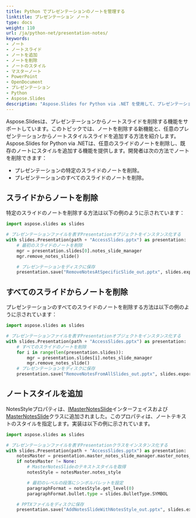 ```yaml
---
title: Python でプレゼンテーションのノートを管理する
linktitle: プレゼンテーション ノート
type: docs
weight: 110
url: /ja/python-net/presentation-notes/
keywords:
- ノート
- ノートスライド
- ノートを追加
- ノートを削除
- ノートのスタイル
- マスターノート
- PowerPoint
- OpenDocument
- プレゼンテーション
- Python
- Aspose.Slides
description: "Aspose.Slides for Python via .NET を使用して、プレゼンテーション ノートをカスタマイズし、PowerPoint および OpenDocument のノートをシームレスに操作して生産性を向上させましょう。"
---
```




Aspose.Slidesは、プレゼンテーションからノートスライドを削除する機能をサポートしています。このトピックでは、ノートを削除する新機能と、任意のプレゼンテーションからノートスタイルスライドを追加する方法を紹介します。Aspose.Slides for Python via .NETは、任意のスライドのノートを削除し、既存のノートにスタイルを追加する機能を提供します。開発者は次の方法でノートを削除できます：

- プレゼンテーションの特定のスライドのノートを削除。
- プレゼンテーションのすべてのスライドのノートを削除。

## **スライドからノートを削除**
特定のスライドのノートを削除する方法は以下の例のように示されています：

```py
import aspose.slides as slides

# プレゼンテーションファイルを表すPresentationオブジェクトをインスタンス化する 
with slides.Presentation(path + "AccessSlides.pptx") as presentation:
    # 最初のスライドのノートを削除
    mgr = presentation.slides[0].notes_slide_manager
    mgr.remove_notes_slide()

    # プレゼンテーションをディスクに保存
    presentation.save("RemoveNotesAtSpecificSlide_out.pptx", slides.export.SaveFormat.PPTX)
```


## **すべてのスライドからノートを削除**
プレゼンテーションのすべてのスライドのノートを削除する方法は以下の例のように示されています：

```py
import aspose.slides as slides

# プレゼンテーションファイルを表すPresentationオブジェクトをインスタンス化する 
with slides.Presentation(path + "AccessSlides.pptx") as presentation:
    # すべてのスライドのノートを削除
    for i in range(len(presentation.slides)):
        mgr = presentation.slides[i].notes_slide_manager
        mgr.remove_notes_slide()
    # プレゼンテーションをディスクに保存
    presentation.save("RemoveNotesFromAllSlides_out.pptx", slides.export.SaveFormat.PPTX)
```


## **ノートスタイルを追加**
NotesStyleプロパティは、[IMasterNotesSlide](https://reference.aspose.com/slides/python-net/aspose.slides/imasternotesslide/)インターフェイスおよび[MasterNotesSlide](https://reference.aspose.com/slides/python-net/aspose.slides/masternotesslide/)クラスに追加されました。このプロパティは、ノートテキストのスタイルを指定します。実装は以下の例に示されています。

```py
import aspose.slides as slides

# プレゼンテーションファイルを表すPresentationクラスをインスタンス化する
with slides.Presentation(path + "AccessSlides.pptx") as presentation:
    notesMaster = presentation.master_notes_slide_manager.master_notes_slide
    if notesMaster != None:
        # MasterNotesSlideのテキストスタイルを取得
        notesStyle = notesMaster.notes_style

        # 最初のレベルの段落にシンボルバレットを設定
        paragraphFormat = notesStyle.get_level(0)
        paragraphFormat.bullet.type = slides.BulletType.SYMBOL

    # PPTXファイルをディスクに保存
    presentation.save("AddNotesSlideWithNotesStyle_out.pptx", slides.export.SaveFormat.PPTX)
```